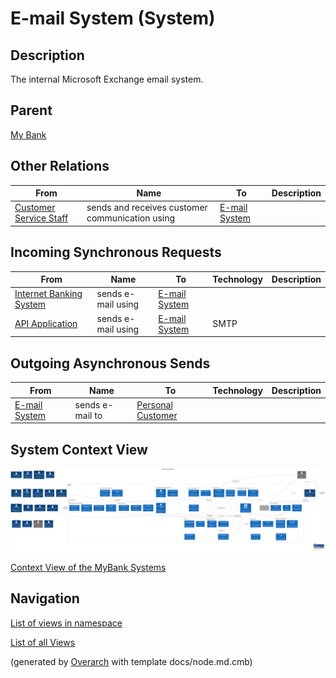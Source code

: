 
# E-mail System (System)
## Description
The internal Microsoft Exchange email system.

## Parent
[My Bank](../mybank/mybank-plc.md)
## Other Relations
| From | Name | To | Description |
|---|---|---|---|
| [Customer Service Staff](../mybank/customer-channels/customer-service-staff.md) | sends and receives customer communication using | [E-mail System](../mybank/email-system.md) |  |
## Incoming Synchronous Requests 
| From | Name | To | Technology | Description |
|---|---|---|---|---|
| [Internet Banking System](../mybank/digital-banking/internet-banking-system/internet-banking-system.md) | sends e-mail using | [E-mail System](../mybank/email-system.md) |  |  |
| [API Application](../mybank/digital-banking/internet-banking-system/api-application.md) | sends e-mail using | [E-mail System](../mybank/email-system.md) | SMTP |  |
## Outgoing Asynchronous Sends
| From | Name | To | Technology | Description |
|---|---|---|---|---|
| [E-mail System](../mybank/email-system.md) | sends e-mail to | [Personal Customer](../mybank/personal-customer.md) |  |  |

## System Context View
![Context View of the MyBank Systems](../mybank/context-view.png)

[Context View of the MyBank Systems](../mybank/context-view.md)


## Navigation
[List of views in namespace](./views-in-namespace.md)

[List of all Views](../views.md)


(generated by [Overarch](https://github.com/soulspace-org/overarch) with template docs/node.md.cmb)
